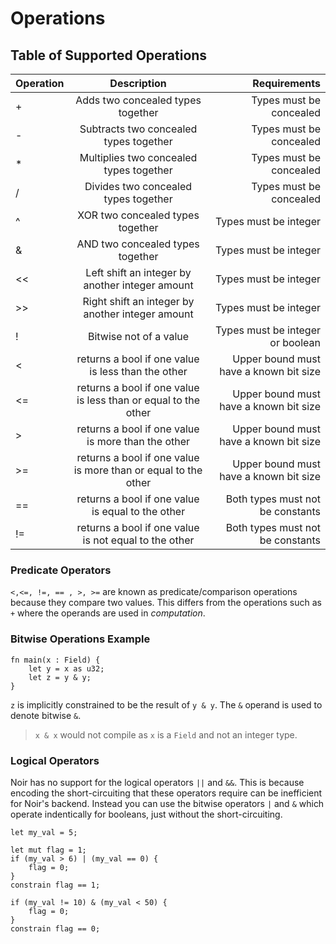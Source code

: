 # Operations

## Table of Supported Operations

| Operation       | Description                                                | Requirements                           |
| :--             | :-----------------:                                        | -----------:                           |
|  +              | Adds two concealed types together                          | Types must be concealed                |
|  -              | Subtracts two concealed types together                     | Types must be concealed                |
|  *              | Multiplies two concealed types together                    | Types must be concealed                |
|  /              | Divides two concealed types together                       | Types must be concealed                |
|  ^              | XOR two concealed types together                           | Types must be integer                  |
|  &              | AND two concealed types together                           | Types must be integer                  |
|  <<             | Left shift an integer by another integer amount            | Types must be integer                  |
|  >>             | Right shift an integer by another integer amount           | Types must be integer                  |
|  !              | Bitwise not of a value                                     | Types must be integer or boolean       |
|  <              | returns a bool if one value is less than the other             | Upper bound must have a known bit size |
|  <=             | returns a bool if one value is less than or equal to the other | Upper bound must have a known bit size |
|  >              | returns a bool if one value is more than the other             | Upper bound must have a known bit size |
|  >=             | returns a bool if one value is more than or equal to the other | Upper bound must have a known bit size |
|  ==             | returns a bool if one value is equal to the other              | Both types must not be constants       |
|  !=             | returns a bool if one value is not equal to the other          | Both types must not be constants       |

### Predicate Operators

`<,<=, !=, == , >, >=` are known as predicate/comparison operations because they compare two values. This differs from the operations such as `+` where the operands are used in _computation_.

### Bitwise Operations Example

```rust,noplaypen
fn main(x : Field) {
    let y = x as u32;
    let z = y & y;
}
```

`z` is implicitly constrained to be the result of `y & y`. The `&` operand is used to denote bitwise `&`.

> `x & x` would not compile as `x` is a `Field` and not an integer type.

### Logical Operators

Noir has no support for the logical operators `||` and `&&`.
This is because encoding the short-circuiting that these operators require can be inefficient for Noir's backend.
Instead you can use the bitwise operators `|` and `&` which operate indentically for booleans, just without the short-circuiting.

```rust,noplaypen
let my_val = 5;

let mut flag = 1;
if (my_val > 6) | (my_val == 0) {
    flag = 0;
}
constrain flag == 1;

if (my_val != 10) & (my_val < 50) {
    flag = 0;
}
constrain flag == 0;
```
